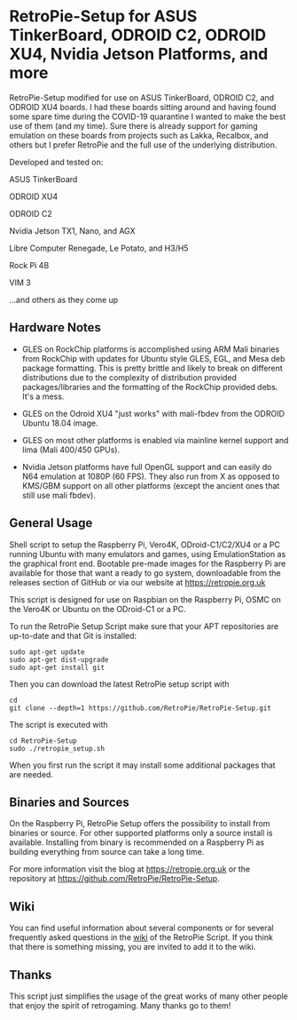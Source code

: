 RetroPie-Setup for ASUS TinkerBoard, ODROID C2, ODROID XU4, Nvidia Jetson Platforms, and more
==============
RetroPie-Setup modified for use on ASUS TinkerBoard, ODROID C2, and ODROID XU4 boards. I had these boards sitting around and having found some spare time during the COVID-19 quarantine I wanted to make the best use of them (and my time). Sure there is already support for gaming emulation on these boards from projects such as Lakka, Recalbox, and others but I prefer RetroPie and the full use of the underlying distribution.

Developed and tested on:

ASUS TinkerBoard

ODROID XU4

ODROID C2

Nvidia Jetson TX1, Nano, and AGX

Libre Computer Renegade, Le Potato, and H3/H5

Rock Pi 4B

VIM 3

...and others as they come up

Hardware Notes
-------------

- GLES on RockChip platforms is accomplished using ARM Mali binaries from RockChip with updates for Ubuntu style GLES, EGL, and Mesa deb package formatting. This is pretty brittle and likely to break on different distributions due to the complexity of distribution provided packages/libraries and the formatting of the RockChip provided debs. It's a mess.

- GLES on the Odroid XU4 "just works" with mali-fbdev from the ODROID Ubuntu 18.04 image.

- GLES on most other platforms is enabled via mainline kernel support and lima (Mali 400/450 GPUs).

- Nvidia Jetson platforms have full OpenGL support and can easily do N64 emulation at 1080P (60 FPS). They also run from X as opposed to KMS/GBM support on all other platforms (except the ancient ones that still use mali fbdev).

General Usage
-------------

Shell script to setup the Raspberry Pi, Vero4K, ODroid-C1/C2/XU4 or a PC running Ubuntu with many emulators and games, using EmulationStation as the graphical front end. Bootable pre-made images for the Raspberry Pi are available for those that want a ready to go system, downloadable from the releases section of GitHub or via our website at https://retropie.org.uk

This script is designed for use on Raspbian on the Raspberry Pi, OSMC on the Vero4K or Ubuntu on the ODroid-C1 or a PC.

To run the RetroPie Setup Script make sure that your APT repositories are up-to-date and that Git is installed:

```shell
sudo apt-get update
sudo apt-get dist-upgrade
sudo apt-get install git
```

Then you can download the latest RetroPie setup script with

```shell
cd
git clone --depth=1 https://github.com/RetroPie/RetroPie-Setup.git
```

The script is executed with 

```shell
cd RetroPie-Setup
sudo ./retropie_setup.sh
```

When you first run the script it may install some additional packages that are needed.

Binaries and Sources
--------------------

On the Raspberry Pi, RetroPie Setup offers the possibility to install from binaries or source. For other supported platforms only a source install is available. Installing from binary is recommended on a Raspberry Pi as building everything from source can take a long time.

For more information visit the blog at https://retropie.org.uk or the repository at https://github.com/RetroPie/RetroPie-Setup.

Wiki
----

You can find useful information about several components or for several frequently asked questions in the [wiki](https://github.com/RetroPie/RetroPie-Setup/wiki) of the RetroPie Script. If you think that there is something missing, you are invited to add it to the wiki.


Thanks
------

This script just simplifies the usage of the great works of many other people that enjoy the spirit of retrogaming. Many thanks go to them!
